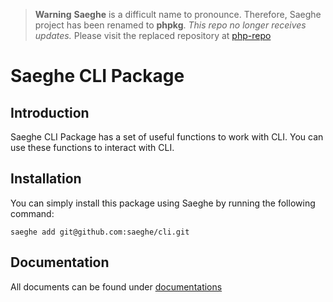 > **Warning**
> **Saeghe** is a difficult name to pronounce. Therefore, Saeghe project has been renamed to **phpkg**.
> _This repo no longer receives updates._
> Please visit the replaced repository at [php-repo](https://github.com/php-repos/cli)

# Saeghe CLI Package

## Introduction

Saeghe CLI Package has a set of useful functions to work with CLI. You can use these functions to interact with CLI.

## Installation

You can simply install this package using Saeghe by running the following command:

```shell
saeghe add git@github.com:saeghe/cli.git
```

## Documentation

All documents can be found under [documentations](https://saeghe.com/packages/cli/documentations/getting-started)
